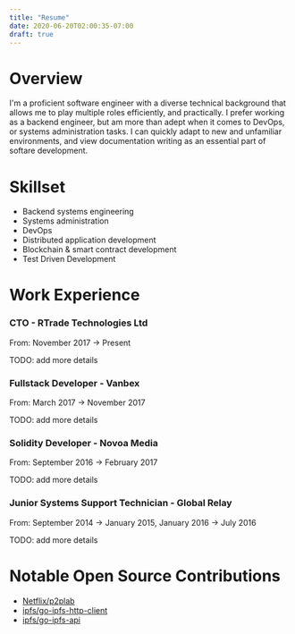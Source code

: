 ```yaml
---
title: "Resume"
date: 2020-06-20T02:00:35-07:00
draft: true
---
```


# Overview

I'm a proficient software engineer with a diverse technical background that allows me to play multiple roles efficiently, and practically. I prefer working as a backend engineer, but am more than adept when it comes to DevOps, or systems administration tasks. I can quickly adapt to new and unfamiliar environments, and view documentation writing as an essential part of softare development.

# Skillset

* Backend systems engineering
* Systems administration
* DevOps
* Distributed application development
* Blockchain & smart contract development
* Test Driven Development

# Work Experience

### CTO - RTrade Technologies Ltd

From: November 2017 -> Present

TODO: add more details

### Fullstack Developer - Vanbex

From: March 2017 -> November 2017

TODO: add more details

### Solidity Developer - Novoa Media

From: September 2016 -> February 2017

TODO: add more details

### Junior Systems Support Technician - Global Relay

From: September 2014 -> January 2015, January 2016 -> July 2016

TODO: add more details

# Notable Open Source Contributions

* [Netflix/p2plab](https://github.com/Netflix/p2plab)
* [ipfs/go-ipfs-http-client](https://github.com/ipfs/go-ipfs-http-client)
* [ipfs/go-ipfs-api](https://github.com/ipfs/go-ipfs-api)